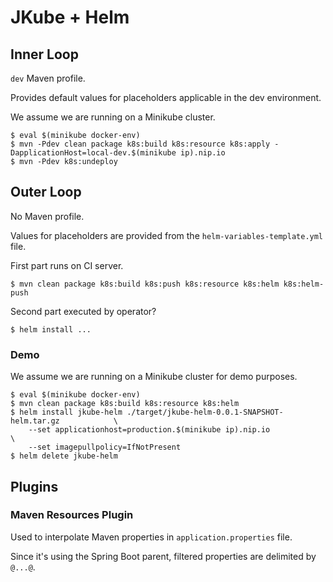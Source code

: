 JKube + Helm
============

## Inner Loop

`dev` Maven profile.

Provides default values for placeholders applicable in the dev environment.

We assume we are running on a Minikube cluster.
```shell
$ eval $(minikube docker-env)
$ mvn -Pdev clean package k8s:build k8s:resource k8s:apply -DapplicationHost=local-dev.$(minikube ip).nip.io
$ mvn -Pdev k8s:undeploy
```

## Outer Loop

No Maven profile.

Values for placeholders are provided from the `helm-variables-template.yml` file.

First part runs on CI server.
```shell
$ mvn clean package k8s:build k8s:push k8s:resource k8s:helm k8s:helm-push
```
Second part executed by operator?
```shell
$ helm install ...
```

### Demo
We assume we are running on a Minikube cluster for demo purposes.
```shell
$ eval $(minikube docker-env)
$ mvn clean package k8s:build k8s:resource k8s:helm
$ helm install jkube-helm ./target/jkube-helm-0.0.1-SNAPSHOT-helm.tar.gz            \
    --set applicationhost=production.$(minikube ip).nip.io                          \
    --set imagepullpolicy=IfNotPresent
$ helm delete jkube-helm
```


## Plugins

### Maven Resources Plugin

Used to interpolate Maven properties in `application.properties` file.

Since it's using the Spring Boot parent, filtered properties are delimited by `@...@`.
